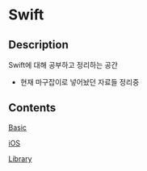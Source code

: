 # Swift



## Description

Swift에 대해 공부하고 정리하는 공간

- 현재 마구잡이로 넣어놨던 자료들 정리중



## Contents

[Basic]()

[iOS]()

[Library]()

